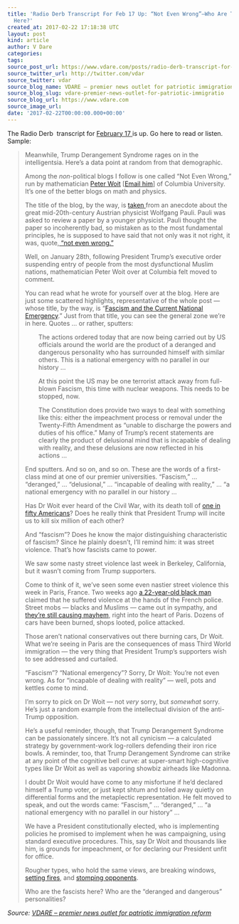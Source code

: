 ```yaml
---
title: 'Radio Derb Transcript For Feb 17 Up: “Not Even Wrong”–Who Are The Fascists
  Here?'
created_at: 2017-02-22 17:18:38 UTC
layout: post
kind: article
author: V Dare
categories: 
tags: 
source_post_url: https://www.vdare.com/posts/radio-derb-transcript-for-feb-17-up-not-even-wrong-who-are-the-fascists-here
source_twitter_url: http://twitter.com/vdar
source_twitter: vdar
source_blog_name: VDARE – premier news outlet for patriotic immigration reform
source_blog_slug: vdare-premier-news-outlet-for-patriotic-immigratio
source_blog_url: https://www.vdare.com
source_image_url: 
date: '2017-02-22T00:00:00.000+00:00'
---
```

<div class="pf-content"><p>The Radio Derb  transcript for <a href="http://www.vdare.com/radios/radio-derb-february-17th">February 17 </a>is up. Go here to read or listen. Sample:</p>
<blockquote><p>Meanwhile, Trump Derangement Syndrome rages on in the intelligentsia. Here’s a data point at random from that demographic.</p>
<p>Among the <em>non</em>-political blogs I follow is one called “Not Even Wrong,” run by mathematician <a href="http://www.math.columbia.edu/%7Ewoit/">Peter Woit</a> [<a href="mailto:woit@math.columbia.edu">Email him</a>] of Columbia University. It’s one of the better blogs on math and physics.</p>
<p>The title of the blog, by the way, is <a href="http://www.math.columbia.edu/~woit/wordpress/?p=271">taken </a>from an anecdote about the great mid-20th-century Austrian physicist Wolfgang Pauli. Pauli was asked to review a paper by a younger physicist. Pauli thought the paper so incoherently bad, so mistaken as to the most fundamental principles, he is supposed to have said that not only was it not right, it was, quote,<a href="https://www.theguardian.com/science/2005/sep/19/ideas.g2"> “not even wrong.”</a></p>
<p>Well, on January 28th, following President Trump’s executive order suspending entry of people from the most dysfunctional Muslim nations, mathematician Peter Woit over at Columbia felt moved to comment.</p>
<p>You can read what he wrote for yourself over at the blog. Here are just some scattered highlights, representative of the whole post — whose title, by the way, is “<a href="http://www.math.columbia.edu/%7Ewoit/wordpress/?p=9076">Fascism and the Current National Emergency</a>.” Just from that title, you can see the general zone we’re in here. Quotes … or rather, sputters:</p>
<p style="padding-left: 30px;">The actions ordered today that are now being carried out by US officials around the world are the product of a deranged and dangerous personality who has surrounded himself with similar others. This is a national emergency with no parallel in our history …</p>
<p style="padding-left: 30px;">At this point the US may be one terrorist attack away from full-blown Fascism, this time with nuclear weapons. This needs to be stopped, now.</p>
<p style="padding-left: 30px;">The Constitution does provide two ways to deal with something like this: either the impeachment process or removal under the Twenty-Fifth Amendment as “unable to discharge the powers and duties of his office.” Many of Trump’s recent statements are clearly the product of delusional mind that is incapable of dealing with reality, and these delusions are now reflected in his actions …</p>
<p>End sputters. And so on, and so on. These are the words of a first-class mind at one of our premier universities. “Fascism,” … “deranged,” … “delusional,” … “incapable of dealing with reality,” … “a national emergency with no parallel in our history …</p>
<p>Has Dr Woit ever heard of the Civil War, with its death toll of <a href="http://www.civil-war.net/pages/1860_census.html">one in fifty Americans</a>? Does he really think that President Trump will incite us to kill six million of each other?</p><!-- TAG START { player: "7518-804336-VDare - Outstream - Rev", owner: "ONE Video by AOL", for: "ONE Video by AOL" - BEINJS } --><div id="57966237cc52c74a5e1363c4" class="vdb_player vdb_57966237cc52c74a5e1363c456bcd17ce4b018167fea5539">    <script type="text/javascript" src="//delivery.vidible.tv/jsonp/pid=57966237cc52c74a5e1363c4/56bcd17ce4b018167fea5539_bein.js"></script></div><!-- TAG END { date: 07/25/16 } -->
<p>And “fascism”? Does he know the major distinguishing characteristic of fascism? Since he plainly doesn’t, I’ll remind him: it was street violence. That’s how fascists came to power.</p>
<p>We saw some nasty street violence last week in Berkeley, California, but it wasn’t coming from Trump supporters.</p>
<p>Come to think of it, we’ve seen some even nastier street violence this week in Paris, France. Two weeks ago <a href="http://www.dailymail.co.uk/news/article-4234000/French-man-baton-raped-police-leaves-hospital.html">a 22-year-old black man</a> claimed that he suffered violence at the hands of the French police. Street mobs — blacks and Muslims — came out in sympathy, and <a href="http://www.wnd.com/2017/02/french-police-flee-armed-mob-riots-spread-to-paris-center/">they’re still causing mayhem</a>, right into the heart of Paris. Dozens of cars have been burned, shops looted, police attacked.</p>
<p>Those aren’t national conservatives out there burning cars, Dr Woit. What we’re seeing in Paris are the consequences of mass Third World immigration — the very thing that President Trump’s supporters wish to see addressed and curtailed.</p>
<p>“Fascism”? “National emergency”? Sorry, Dr Woit: You’re not even wrong. As for “incapable of dealing with reality” — well, pots and kettles come to mind.</p>
<p>I’m sorry to pick on Dr Woit — not <em>very</em> sorry, but <em>somewhat</em> sorry. He’s just a random example from the intellectual division of the anti-Trump opposition.</p>
<p>He’s a useful reminder, though, that Trump Derangement Syndrome can be passionately sincere. It’s not all cynicism — a calculated strategy by government-work log-rollers defending their iron rice bowls. A reminder, too, that Trump Derangement Syndrome can strike at any point of the cognitive bell curve: at super-smart high-cognitive types like Dr Woit as well as vaporing showbiz airheads like Madonna.</p>
<p>I doubt Dr Woit would have come to any misfortune if he’d declared himself a Trump voter, or just kept shtum and toiled away quietly on differential forms and the metaplectic representation. He felt moved to speak, and out the words came: “Fascism,” … “deranged,” … “a national emergency with no parallel in our history” …</p>
<p>We have a President constitutionally elected, who is implementing policies he promised to implement when he was campaigning, using standard executive procedures. This, say Dr Woit and thousands like him, is grounds for impeachment, or for declaring our President unfit for office.</p>
<p>Rougher types, who hold the same views, are breaking windows, <a href="http://www.cnn.com/2017/02/01/us/milo-yiannopoulos-berkeley/">setting fires</a>, and <a href="http://www.breitbart.com/video/2017/01/31/trump-supporter-knocked-unconscious-by-protester-at-portland-international-airport/">stomping opponents</a>.</p>
<p>Who are the fascists here? Who are the “deranged and dangerous” personalities?</p></blockquote>
</div><div class="">
    <i>Source: <a href="https://www.vdare.com">VDARE – premier news outlet for patriotic immigration reform</a></i>
</div>
